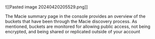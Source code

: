![[Pasted image 20240420205529.png]]

The Macie summary page in the console provides an overview of the buckets that have been through the Macie discovery process. As mentioned, buckets are monitored for allowing public access, not being encrypted, and being shared or replicated outside of your account
